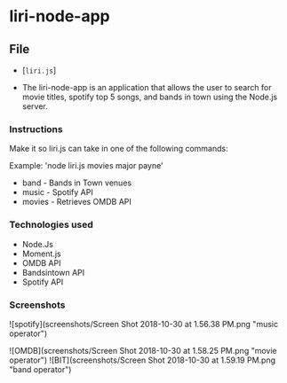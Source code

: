 # liri-node-app

## File

* [`liri.js`]

* The liri-node-app is an application that allows the user to search for movie titles, spotify top 5 songs, and bands in town using the Node.js server. 

### Instructions

Make it so liri.js can take in one of the following commands:

Example: 'node liri.js movies major payne'

* band -  Bands in Town venues
* music - Spotify API
* movies - Retrieves OMDB API

### Technologies used

* Node.Js
* Moment.js
* OMDB API
* Bandsintown API
* Spotify API

### Screenshots

![spotify](screenshots/Screen Shot 2018-10-30 at 1.56.38 PM.png "music operator")

![OMDB](screenshots/Screen Shot 2018-10-30 at 1.58.25 PM.png "movie operator")
![BIT](screenshots/Screen Shot 2018-10-30 at 1.59.19 PM.png "band operator")

